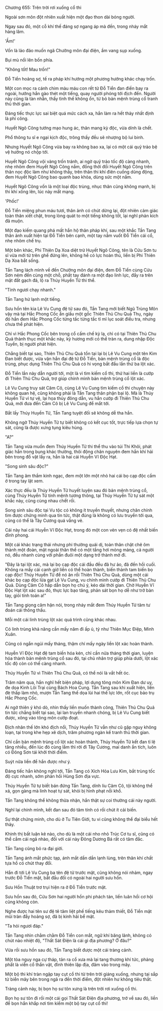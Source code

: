 




Chương 655: Trên trời rơi xuống cổ thi


Ngoài sơn môn đột nhiên xuất hiện một đạo thon dài bóng người.

Ngay sau đó, một cỗ khí thế đáng sợ ngang áp mà đến, trong nháy mắt hàng lâm.

'Ầm!'

Vốn là lảo đảo muốn ngã Chưởng môn đại điện, ầm vang sụp xuống.

Bụi mù nổi lên bốn phía.

"Không tốt! Mau trốn!"

Đỗ Tiển hoảng sợ, tế ra pháp khí hướng một phương hướng khác chạy trốn.

Một con mọc ra cánh chim màu máu con rết từ Đỗ Tiển đan điền bay ra ngoài, hướng hắn gào thét một tiếng, quay người phóng tới địch đến. Người này cũng là tàn nhẫn, thấy tình thế không ổn, từ bỏ bản mệnh trùng cổ tranh thủ thời gian.

Đáng tiếc thực lực sai biệt quá mức cách xa, hắn làm ra hết thảy nhất định là phí công.

Huyết Ngô Công tướng mạo hung ác, thân mang kỳ độc, vừa dính là chết.

Phổ thông tu sĩ e ngại kịch độc, trông thấy đều sẽ nhượng bộ lui binh.

Nhưng Huyết Ngô Công vừa bay ra không bao xa, lại có một cái quỷ trảo bệ vệ hướng nó chộp tới.

Huyết Ngô Công vội vàng trốn tránh, ai ngờ quỷ trảo tốc độ càng nhanh, nhẹ nhõm đem Huyết Ngô Công nắm, đồng thời đối Huyết Ngô Công trên thân nọc độc làm như không thấy, trên thân thi khí điên cuồng dũng động, đem Huyết Ngô Công bao quanh bao khỏa, dùng sức một nắm.

Huyết Ngô Công vốn là một loại độc trùng, nhục thân cũng không mạnh, bị thi khí xông lên, lúc này mất mạng.

'Phốc!'

Đỗ Tiển miệng phun máu tươi, thân ảnh có chút dừng lại, đột nhiên cảm giác toàn thân xiết chặt, trong lòng quát to một tiếng không tốt, lại nghĩ phản kích đã muộn.

Một đạo kiếm quang phá mất hắn hộ thân pháp khí, sau một khắc Tần Tang thân ảnh xuất hiện tại Đỗ Tiển bên cạnh, một tay nắm vuốt Đỗ Tiển cái cổ, nhẹ nhõm chế trụ.

Một bên khác, Phi Thiên Dạ Xoa diệt trừ Huyết Ngô Công, tên là Cửu Sơn tu sĩ vừa mới từ trên ghế đứng lên, không hề có lực hoàn thủ, liền bị Phi Thiên Dạ Xoa bắt sống.

Tần Tang lách mình về đến Chưởng môn đại điện, đem Đỗ Tiển cùng Cửu Sơn ném đến cùng một chỗ, phất tay đánh ra một đạo linh lực, đẩy ra trên mặt đất gạch đá, lộ ra Thúy Huyền Tử thi thể.

"Tính ngươi chạy nhanh."

Tần Tang hừ lạnh một tiếng.

Sưu hồn tên kia Lê Vu Cung đệ tử sau đó, Tần Tang mới biết Ngũ Trùng Môn vậy mà tại Hắc Phong Cốc ẩn giấu một gốc Thiên Thủ Chu Quả Thụ, ngày đó hắn đem Hắc Phong Cốc từng tấc từng tấc tỉ mỉ lục soát điều tra, nhưng chưa thể phát hiện.

Chỉ vì Hắc Phong Cốc bên trong cổ cấm chế kỳ lạ, chỉ có tại Thiên Thủ Chu Quả thành thục một khắc này, kỳ hương mới có thể tràn ra, dung nhập Độc Tuyền, bị người phát hiện.

Chẳng biết tại sao, Thiên Thủ Chu Quả tồn tại lại bị Lê Vu Cung một tên Kim Đan biết được, vừa vặn hắn đại đệ tử Đỗ Tiển, bản mệnh trùng cổ là độc trùng, phục dụng Thiên Thủ Chu Quả có hi vọng bắt đầu lần thứ ba lột xác.

Đỗ Tiển lần này dẫn người tới, một là vì tìm kiếm cổ thi, thứ hai liền là cướp đi Thiên Thủ Chu Quả, trợ giúp chính mình bản mệnh trùng cổ lột xác.

Lê Vu Cung truy sát Câm Cô, cùng Lê Vu Cung tìm kiếm cổ thi chuyện này không quan hệ, cũng không phải là Tần Tang thân phận bại lộ. Mà là Thúy Huyền Tử vì tự vệ, lại họa thủy đông dẫn, vu hắn cướp đi Thiên Thủ Chu Quả, mới đưa đến Câm Cô bị Lê Vu Cung để mắt tới.

Bắt lấy Thúy Huyền Tử, Tần Tang tuyệt đối sẽ không dễ tha hắn.

Không ngờ Thúy Huyền Tử tự biết không có kết cục tốt, trực tiếp lựa chọn tự sát, cũng là được xưng tụng kiêu hùng.

"A?"

Tần Tang vừa muốn đem Thúy Huyền Tử thi thể thu vào túi Thi Khôi, phát giác hắn trong bụng khác thường, thôi động chân nguyên đem hắn khí hải bên trong đồ vật lấy ra, hẳn là hai cái Huyễn Vĩ Độc Hạt.

"Song sinh sâu độc?"

Tần Tang âm thầm kinh ngạc, đem một lớn một nhỏ hai cái bọ cạp độc cầm ở trong tay lật xem.

Xác thực đều là Thúy Huyền Tử huyết luyện sau đó bản mệnh trùng cổ, cùng Thúy Huyền Tử tính mệnh tương thông, tại Thúy Huyền Tử tự sát một khắc này, cũng cùng nhau chết rồi.

Song sinh sâu độc tại Vu tộc có không ít truyền thuyết, nhưng chân chính tìm được chứng minh qua tin tức, thật đúng là không có lưu truyền tới qua, cũng có thể là Tây Cương quá vắng vẻ.

Cái này hai cái Huyễn Vĩ Độc Hạt, trong đó một con vẻn vẹn có đệ nhất biến đỉnh phong.

Một cái khác trạng thái nhưng phi thường quái dị, toàn thân chặt chẽ ôm thành một đoàn, mặt ngoài thân thể có một tầng hơi mỏng màng, cả người nó, đều nhanh cùng với phần đuôi một dạng trở thành mờ đi.

"Đây là tại lột xác, mà lại bọ cạp độc cái đầu đều đã hư ảo, đã đến hồi cuối. Không ra mấy cái canh giờ liền có thể hoàn thành, biến thành tam biến bọ cạp độc! Thúy Huyền Tử để nó ăn rồi Thiên Thủ Chu Quả, dùng một cái khác bọ cạp độc lừa gạt Lê Vu Cung, vu chính mình cướp đi Thiên Thủ Chu Quả. Dùng Câm Cô hấp dẫn bọn họ chú ý, kéo dài thời gian. Chờ Huyễn Vĩ Độc Hạt lột xác sau đó, thực lực bạo tăng, phản sát bọn họ dễ như trở bàn tay, giỏi tính toán a!"

Tần Tang giọng căm hận nói, trong nháy mắt đem Thúy Huyền Tử tâm tư đoán cái thông thấu.

Mỗi một cái linh trùng lột xác quá trình cũng khác nhau.

Có linh trùng khả năng cần mấy năm đi ấp ủ, tỷ như Thiên Mục Điệp, Minh Xuân.

Cũng có ngắn ngủi mấy tháng, thậm chí mấy ngày liền lột xác hoàn thành.

Huyễn Vĩ Độc Hạt đệ tam biến hóa kén, chỉ cần nửa tháng thời gian, luyện hóa thành bản mệnh trùng cổ sau đó, tại chủ nhân trợ giúp phía dưới, lột xác tốc độ còn có thể càng nhanh.

Thúy Huyền Tử vì Thiên Thủ Chu Quả, có thể nói là vắt hết óc.

Trăm năm qua, hắn nghĩ hết biện pháp, lợi dụng tông môn Kim Đan dư uy, đe dọa Kinh Lôi Trại cùng Bách Hoa Cung. Tần Tang sau khi xuất hiện, liền đè thấp làm nhỏ, mượn Tần Tang thế dọa lùi hai thế lực lớn, rốt cục bảo trụ Hắc Phong Cốc.

Ai ngờ thiên ý khó dò, nhìn thấy liền muốn thành công, Thiên Thủ Chu Quả tin tức chẳng biết tại sao, lại lan truyền nhanh chóng, bị Lê Vu Cung biết được, xông vào tông môn cướp đoạt.

Địch nhân thế lớn khó địch nổi, Thúy Huyền Tử vẫn như cũ gặp nguy không loạn, tại trong khe hẹp xê dịch, trăm phương ngàn kế tranh thủ thời gian.

Chỉ cần bản mệnh trùng cổ lột xác hoàn thành, Thúy Huyền Tử kết đan tỉ lệ tăng nhiều, đến lúc đó cùng lắm thì rời đi Tây Cương, mai danh ẩn tích, luôn có Đông Sơn tái khởi thời điểm.

Suýt nữa liền để hắn được như ý.

Đáng tiếc hắn không nghĩ tới, Tần Tang có Xích Hỏa Lưu Kim, bắt trùng tốc độ cực nhanh, sớm phản hồi Hùng Sơn địa vực.

Thúy Huyền Tử tự biết bán đứng Tần Tang, dính líu Câm Cô, tội không thể xá, gọn gàng mà linh hoạt tự sát, khỏi bị hình phạt nỗi khổ.

Tần Tang không thể không thừa nhận, hắn thật sự coi thường cái này người.

Nghĩ lại chính mình, kết đan sau đó tâm tính có rồi chút ít cải biến.

Sự thật chứng minh, cho dù ở Tu Tiên Giới, tu vi cũng không thể đại biểu hết thảy.

Khinh thị bất luận kẻ nào, cho dù là một cái nho nhỏ Trúc Cơ tu sĩ, cũng có thể cắm cái ngã nhào, đối với cái này Đông Dương Bá rất có tâm đắc.

Tần Tang cũng bỏ ra đại giới.

Tần Tang ánh mắt phức tạp, ánh mắt dần dần lạnh lùng, trên thân khí chất tựa hồ có chút thay đổi.

Hắn đi tới Lê Vu Cung ba tên đệ tử trước mặt, cũng không nói nhảm, ngay trước Đỗ Tiển mặt, bắt đầu đối có ngoài hai người sưu hồn.

Sưu Hồn Thuật trơ trụi hiện ra ở Đỗ Tiển trước mặt.

Sưu hồn sau đó, Cửu Sơn hai người hồn phi phách tán, liền luân hồi cơ hội cũng không còn.

Nghe được hai tên sư đệ tê tâm liệt phế tiếng kêu thảm thiết, Đỗ Tiển mặt mũi tràn đầy hoảng sợ, đã bị kinh hãi bể mật.

"Ta hỏi ngươi đáp."

Tần Tang nhìn chằm chằm Đỗ Tiển con mắt, ngữ khí băng lãnh, không có chút nào nhiệt độ, "Thất Sát Điện là cái gì địa phương? Ở đâu?"

Vừa rồi sưu hồn sau đó, Tần Tang biết được một cái tràng cảnh.

Một tòa nguy nga cự tháp, tản ra cổ xưa mà lại tang thương khí tức, phảng phất là viễn cổ thần vật, đỉnh thiên lập địa, đâm vào trong mây.

Một bộ thi khí tràn ngập tay cụt cổ thi từ trên trời giáng xuống, nhưng tại sắp từ biển mây bên trong ngã ra đến thời điểm, đột nhiên hư không tiêu thất.

Tràng cảnh này, bị bọn họ sư tôn xưng là trên trời rơi xuống cổ thi.

Bọn họ sư tôn đi rồi một cái gọi Thất Sát Điện địa phương, trở về sau đó, liền để bọn hắn khắp nơi tìm kiếm một bộ tay cụt cổ thi!




